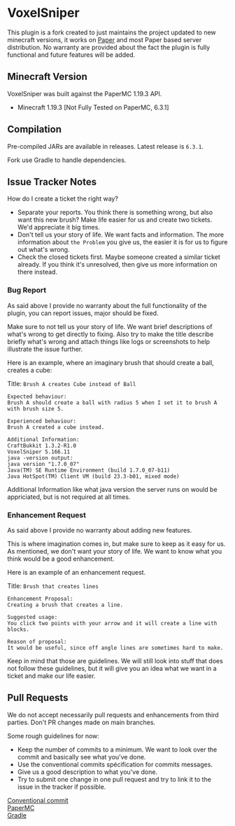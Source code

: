 
VoxelSniper
============
This plugin is a fork created to just maintains the project updated to new minecraft versions, it works on [Paper](https://papermc.io/) and most Paper based server distribution. No warranty are provided about the fact the plugin is fully functional and future features will be added.

Minecraft Version
------------------
VoxelSniper was built against the PaperMC 1.19.3 API.

 - Minecraft 1.19.3 [Not Fully Tested on PaperMC, 6.3.1]

Compilation
-----------
Pre-compiled JARs are available in releases. Latest release is `6.3.1`.

Fork use Gradle to handle dependencies.

Issue Tracker Notes
-------------------

How do I create a ticket the right way?

- Separate your reports. You think there is something wrong, but also want this new brush? Make life easier for us and create two tickets. We'd appreciate it big times.
- Don't tell us your story of life. We want facts and information. The more information about `the Problem` you give us, the easier it is for us to figure out what's wrong.
- Check the closed tickets first. Maybe someone created a similar ticket already. If you think it's unresolved, then give us more information on there instead.

### Bug Report

As said above I provide no warranty about the full functionality of the plugin, you can report issues, major should be fixed.

Make sure to not tell us your story of life. We want brief descriptions of what's wrong to get directly to fixing.
Also try to make the title describe briefly what's wrong and attach things like logs or screenshots to help illustrate the issue further.

Here is an example, where an imaginary brush that should create a ball, creates a cube:

Title: `Brush A creates Cube instead of Ball`

```
Expected behaviour:
Brush A should create a ball with radius 5 when I set it to brush A with brush size 5.

Experienced behaviour:
Brush A created a cube instead.

Additional Information:
CraftBukkit 1.3.2-R1.0
VoxelSniper 5.166.11
java -version output:
java version "1.7.0_07"
Java(TM) SE Runtime Environment (build 1.7.0_07-b11)
Java HotSpot(TM) Client VM (build 23.3-b01, mixed mode)
```

Additional Information like what java version the server runs on would be appriciated, but is not required at all times.

### Enhancement Request

As said above I provide no warranty about adding new features.

This is where imagination comes in, but make sure to keep as it easy for us. As mentioned, we don't want your story of life. We want to know what you think would be a good enhancement.

Here is an example of an enhancement request.

Title: `Brush that creates lines`

```
Enhancement Proposal:
Creating a brush that creates a line.

Suggested usage:
You click two points with your arrow and it will create a line with blocks.

Reason of proposal:
It would be useful, since off angle lines are sometimes hard to make.
```

Keep in mind that those are guidelines.
We will still look into stuff that does not follow these guidelines, but it will give you an idea what we want in a ticket and make our life easier.

Pull Requests
-------------

We do not accept necessarily pull requests and enhancements from third parties. Don't PR changes made on main branches.

Some rough guidelines for now:

- Keep the number of commits to a minimum. We want to look over the commit and basically see what you've done.
- Use the conventional commits spécification for commits messages.
- Give us a good description to what you've done.
- Try to submit one change in one pull request and try to link it to the issue in the tracker if possible.

[Conventional commit](https://www.conventionalcommits.org/en/v1.0.0/) <br>
 [PaperMC](https://papermc.io) <br>
 [Gradle](https://gradle.org)
